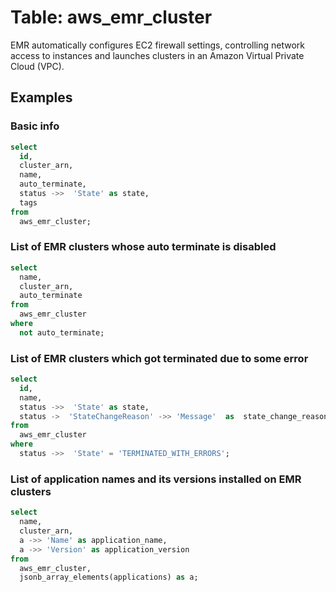 # Table: aws_emr_cluster

EMR automatically configures EC2 firewall settings, controlling network access to instances and launches clusters in an Amazon Virtual Private Cloud (VPC).

## Examples

### Basic info

```sql
select
  id,
  cluster_arn,
  name,
  auto_terminate,
  status ->>  'State' as state,
  tags
from
  aws_emr_cluster;
```


### List of EMR clusters whose auto terminate is disabled

```sql
select
  name,
  cluster_arn,
  auto_terminate
from
  aws_emr_cluster
where
  not auto_terminate;
```


### List of EMR clusters which got terminated due to some error

```sql
select
  id,
  name,
  status ->>  'State' as state,
  status ->  'StateChangeReason' ->> 'Message'  as  state_change_reason
from
  aws_emr_cluster
where
  status ->>  'State' = 'TERMINATED_WITH_ERRORS';
```


### List of application names and its versions installed on EMR clusters

```sql
select
  name,
  cluster_arn,
  a ->> 'Name' as application_name,
  a ->> 'Version' as application_version
from
  aws_emr_cluster,
  jsonb_array_elements(applications) as a;
```